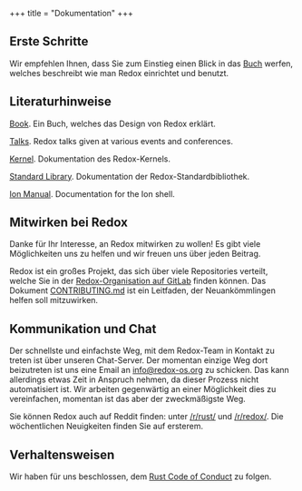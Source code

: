 +++
title = "Dokumentation"
+++

## Erste Schritte

Wir empfehlen Ihnen, dass Sie zum Einstieg einen Blick in das [Buch](https://doc.redox-os.org/book/)
werfen, welches beschreibt wie man Redox einrichtet und benutzt.

## Literaturhinweise

[Book](https://doc.redox-os.org/book/). Ein Buch, welches das Design von Redox erklärt.

[Talks](/talks/). Redox talks given at various events and conferences.

[Kernel](https://doc.redox-os.org/kernel/kernel/). Dokumentation des Redox-Kernels.

[Standard Library](https://doc.redox-os.org/std/std/). Dokumentation der Redox-Standardbibliothek.

[Ion Manual](https://doc.redox-os.org/ion-manual/). Documentation for the Ion shell.

## Mitwirken bei Redox

Danke für Ihr Interesse, an Redox mitwirken zu wollen!
Es gibt viele Möglichkeiten uns zu helfen und wir freuen uns über jeden Beitrag.

Redox ist ein großes Projekt, das sich über viele Repositories verteilt, welche Sie in der
[Redox-Organisation auf GitLab](https://gitlab.redox-os.org/redox-os) finden können. Das Dokument
[CONTRIBUTING.md](https://gitlab.redox-os.org/redox-os/redox/blob/master/CONTRIBUTING.md) ist ein Leitfaden,
der Neuankömmlingen helfen soll mitzuwirken.

## Kommunikation und Chat

Der schnellste und einfachste Weg, mit dem Redox-Team in Kontakt zu treten ist  über unseren
Chat-Server. Der momentan einzige Weg dort beizutreten ist uns eine Email an
[info@redox-os.org](mailto:info@redox-os.org) zu schicken. Das kann allerdings etwas Zeit in
Anspruch nehmen, da dieser Prozess nicht automatisiert ist. Wir arbeiten gegenwärtig an einer
Möglichkeit dies zu vereinfachen, momentan ist das aber der zweckmäßigste Weg.

Sie können Redox auch auf Reddit finden: unter [/r/rust/](https://www.reddit.com/r/rust) und
[/r/redox/](https://www.reddit.com/r/redox). Die wöchentlichen Neuigkeiten finden Sie auf ersterem.

## Verhaltensweisen

Wir haben für uns beschlossen, dem [Rust Code of Conduct](https://www.rust-lang.org/policies/code-of-conduct) zu
folgen.
